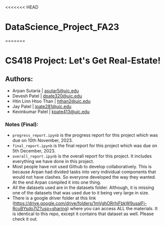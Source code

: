 <<<<<<< HEAD
# DataScience_Project_FA23
=======
# CS418 Project: Let's Get Real-Estate!

## Authors:

* Arpan Sutaria | asutar5@uic.edu
* Devesh Patel | dpate320@uic.edu
* Htin Linn Htoo Than | hthan2@uic.edu
* Jay Patel | jpate281@uic.edu
* Kevinkumar Patel | kpate413@uic.edu

### Notes (Final):

* `progress_report.ipynb` is the progress report for this project which was due on 10th November, 2023.
* `final_report.ipynb` is the final report for this project which was due on 5th December, 2023.
* `overall_report.ipynb` is the overall report for this project. It includes everything we have done in this project.
* Most people have not used Github to develop collaboratively. This is because Arpan had divided tasks into very individual components that would not have clashes. So everyone developed the way they wanted. At the end Arpan compiled it into one thing.
* All the datasets used are in the datasets folder. Although, it is missing one of the datasets that was used due to it being very large in size.
* There is a google driver folder at this link (https://drive.google.com/drive/folders/1mVghORrhiFbkW9usaIFj-RcuBYsdo7lZ?usp=sharing) where you can access ALL the materials. It is identical to this repo, except it contains that dataset as well. Please check it out.

